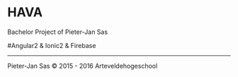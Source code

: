 # HAVA
Bachelor Project of Pieter-Jan Sas


#Angular2 & Ionic2 & Firebase

------------------
Pieter-Jan Sas © 2015 - 2016 Arteveldehogeschool